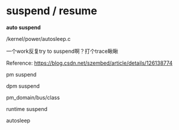# suspend / resume




**auto suspend**

/kernel/power/autosleep.c

一个work反复try to suspend啊？打个trace瞅瞅

Reference: <https://blog.csdn.net/szembed/article/details/126138774>






pm suspend

dpm suspend

pm_domain/bus/class

runtime suspend

autosleep